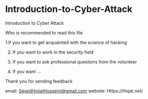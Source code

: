 # Introduction-to-Cyber-Attack
Introduction to Cyber Attack

Who is recommended to read this file

1.If you want to get acquainted with the science of hacking

2. If you want to work in the security field

3. If you want to ask professional questions from the volunteer

4. If you want ...

Thank you for sending feedback

email: SeyedHojjatHosseini@gmail.com
website: Https://Hojat.net/
